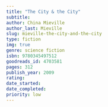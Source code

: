 ```yaml
---
title: "The City & the City"
subtitle: 
author: China Mieville
author_last: Mieville
slug: mieville-the-city-and-the-city
type: fiction
img: true
genre: science fiction
isbn: 9780345497512
goodreads_id: 4703581
pages: 312
publish_year: 2009
rating: 
date_started:
date_completed:
priority: low
---
```

